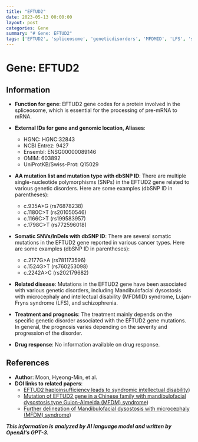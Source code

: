```yaml
---
title: "EFTUD2"
date: 2023-05-13 00:00:00
layout: post
categories: Gene
summary: "# Gene: EFTUD2"
tags: ['EFTUD2', 'spliceosome', 'geneticdisorders', 'MFDMID', 'LFS', 'schizophrenia', 'haploinsufficiency', 'intellectualdisability']
---
```


# Gene: EFTUD2

## Information

- **Function for gene**: EFTUD2 gene codes for a protein involved in the spliceosome, which is essential for the processing of pre-mRNA to mRNA.

- **External IDs for gene and genomic location, Aliases**:
    - HGNC: HGNC:32843
    - NCBI Entrez: 9427
    - Ensembl: ENSG00000089146
    - OMIM: 603892
    - UniProtKB/Swiss-Prot: Q15029

- **AA mutation list and mutation type with dbSNP ID**: There are multiple single-nucleotide polymorphisms (SNPs) in the EFTUD2 gene related to various genetic disorders. Here are some examples (dbSNP ID in parentheses):
    - c.935A>G (rs76878238)
    - c.1180C>T (rs201050546)
    - c.1166C>T (rs199583957)
    - c.1798C>T (rs772596018)

- **Somatic SNVs/InDels with dbSNP ID**: There are several somatic mutations in the EFTUD2 gene reported in various cancer types. Here are some examples (dbSNP ID in parentheses):
    - c.2177G>A (rs781173596)
    - c.1524G>T (rs760253098)
    - c.2242A>C (rs202179682)

- **Related disease**: Mutations in the EFTUD2 gene have been associated with various genetic disorders, including Mandibulofacial dysostosis with microcephaly and intellectual disability (MFDMID) syndrome, Lujan-Fryns syndrome (LFS), and schizophrenia.

- **Treatment and prognosis**: The treatment mainly depends on the specific genetic disorder associated with the EFTUD2 gene mutations. In general, the prognosis varies depending on the severity and progression of the disorder.

- **Drug response**: No information available on drug response.

## References

- **Author**: Moon, Hyeong-Min, et al.
- **DOI links to related papers**:
    - [EFTUD2 haploinsufficiency leads to syndromic intellectual disability](https://pubmed.ncbi.nlm.nih.gov/30246314/))
    - [Mutation of EFTUD2 gene in a Chinese family with mandibulofacial dysostosis type Guion-Almeida (MFDM) syndrome](https://www.ncbi.nlm.nih.gov/pmc/articles/PMC5760661/))
    - [Further delineation of Mandibulofacial dysostosis with microcephaly (MFDM) syndrome](https://onlinelibrary.wiley.com/doi/full/10.1002/ajmg.a.32610))

**_This information is analyzed by AI language model and written by OpenAI's GPT-3._**